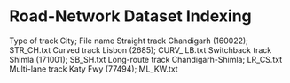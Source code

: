 # Road-Network Dataset Indexing
Type of track City; File name
Straight track Chandigarh (160022); STR_CH.txt
Curved track Lisbon (2685); CURV_ LB.txt
Switchback track Shimla (171001); SB_SH.txt
Long-route track Chandigarh-Shimla; LR_CS.txt
Multi-lane track Katy Fwy (77494); ML_KW.txt
